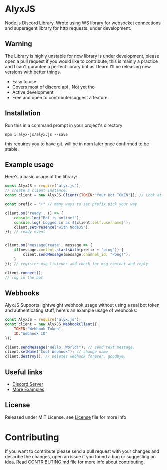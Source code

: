 # AlyxJS
Node.js Discord Library.
Wrote using WS library for websocket connections and superagent library for http requests.
under development.

## Warning
The Library is highly unstable for now library is under development, please open a pull request if you would like to contribute, this is mainly a practice and I can't gurantee a perfect library but as I learn I'll be releasing new versions with better things.

- Easy to use
- Covers most of discord api , Not yet tho
- Active development
- Free and open to contribute/suggest a feature.

## Installation
Run this in a command prompt in your project's directory
```
npm i alyx-js/alyx.js --save
```
this requires you to have git.
will be in npm later once confirmed to be stable.

## Example usage
Here's a basic usage of the library:
```js
const AlyxJS = require("alyx.js");
// create a client instance.
const client = new AlyxJS.Client({TOKEN:"Your Bot TOKEN"}); // Look at docs for other options the client accepts.

const prefix = "+" // many ways to set prefix pick your way

client.on('ready', () => {
	console.log("Bot is online!");
	console.log(`Logged in as ${client.self.username}`);
	client.setPresence("with NodeJS");
}); // ready event


client.on('messageCreate', message => {
	if(message.content.startsWith(prefix + "ping")) {
		client.sendMessage(message.channel_id, "Pong!");
	}
}); // register msg listener and check for msg content and reply

client.connect();
// log in the bot
```
## Webhooks
AlyxJS Supports lightweight webhook usage without using a real bot token and authenticating stuff, here's an example usage of webhooks:
```js
const AlyxJS = require("alyx.js");
const client = new AlyxJS.WebhookClient({
	TOKEN:"Webhook Token",
	ID:"Webhook ID"
});

client.sendMessage("Hello, World!"); // send text message.
client.setName("Cool Webhook"); // change name
client.destroy(); // Deletes webhook forever, goodbye.
```

## Useful links
- [Discord Server](https://discord.gg)
- [More Examples](https://github.com/alyx-js/alyx.js/blob/master/examples)

## License
Released under MIT License.
see [License](https://github.com/alyx-js/alyx.js/blob/master/LICENSE) file for more info

# Contributing
If you want to contribute please send a pull request with your changes and describe the changes, open an issue if you found a bug or suggesting an idea. Read [CONTRIBUTING.md](https://github.com/alyx.js/alyx.js/blob/master/.github/CONTRIBUTING.md) file for more info about contributing.
